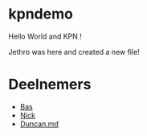 # kpndemo

Hello World and KPN !

Jethro was here and created a new file!

# Deelnemers

* [Bas](Bas.md)
* [Nick](Nick.md)
* [Duncan.md](Duncan.md)